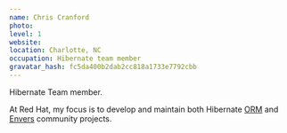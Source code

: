 ```yaml
---
name: Chris Cranford
photo:
level: 1
website:
location: Charlotte, NC
occupation: Hibernate team member
gravatar_hash: fc5da400b2dab2cc818a1733e7792cbb
---
```

Hibernate Team member.

At Red Hat, my focus is to develop and maintain both Hibernate [ORM](http://hibernate.org/orm) and [Envers](http://hibernate.org/orm/envers) community projects.
